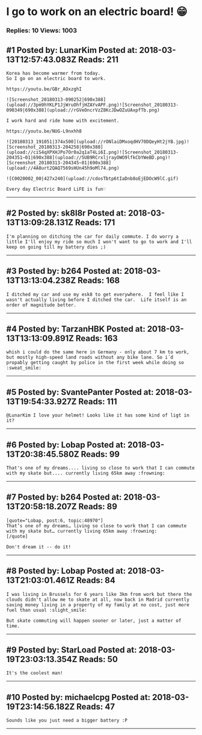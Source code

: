 # I go to work on an electric board! :grin:

### Replies: 10 Views: 1003

## \#1 Posted by: LunarKim Posted at: 2018-03-13T12:57:43.083Z Reads: 211

```
Korea has become warmer from today.
So I go on an electric board to work.

https://youtu.be/GBr_AOxzghI

![Screenshot_20180313-090252|690x388](upload://3pm9hYKLP1JjWruOhfjHZAYvAPF.png)![Screenshot_20180313-090349|690x388](upload://rGVeOncrVzZ8KcJDwOZuUAxpfTb.png)

I work hard and ride home with excitement.

https://youtu.be/NUG-L9nxhh8

![20180313_191051|374x500](upload://rONlaiDMxoqdHV70DQeyHt2jYB.jpg)![Screenshot_20180313-204258|690x388](upload://ciS4qXPXHJPo7Or0a2q1aT4Li6I.png)![Screenshot_20180313-204351~01|690x388](upload://5UB9RCrxljrayOWO9lfkCbYWeBD.png)![Screenshot_20180313-204345~01|690x388](upload://4A8urt2QAQ7569sHUn45h9oMl74.png)

![C0020002_00|427x240](upload://cdosTbtp6tIaDnb8oEjEDOcW9lC.gif)

Every day Electric Board LiFE is fun♡
```

---
## \#2 Posted by: sk8l8r Posted at: 2018-03-13T13:09:28.131Z Reads: 171

```
I'm planning on ditching the car for daily commute. I do worry a little I'll enjoy my ride so much I won't want to go to work and I'll keep on going till my battery dies ;)
```

---
## \#3 Posted by: b264 Posted at: 2018-03-13T13:13:04.238Z Reads: 168

```
I ditched my car and use my esk8 to get everywhere.  I feel like I wasn't actually living before I ditched the car.  Life itself is an order of magnitude better.
```

---
## \#4 Posted by: TarzanHBK Posted at: 2018-03-13T13:13:09.891Z Reads: 163

```
whish i could do the same here in Germany - only about 7 km to work, but mostly high-speed land roads without any bike lane. So i´d propably getting caught by police in the first week while doing so :sweat_smile:
```

---
## \#5 Posted by: SvantePanter Posted at: 2018-03-13T19:54:33.927Z Reads: 111

```
@LunarKim I love your helmet! Looks like it has some kind of ligt in it?
```

---
## \#6 Posted by: Lobap Posted at: 2018-03-13T20:38:45.580Z Reads: 99

```
That's one of my dreams.... living so close to work that I can commute with my skate but.... currently living 65km away :frowning:
```

---
## \#7 Posted by: b264 Posted at: 2018-03-13T20:58:18.207Z Reads: 89

```
[quote="Lobap, post:6, topic:48970"]
That’s one of my dreams… living so close to work that I can commute with my skate but… currently living 65km away :frowning:
[/quote]

Don't dream it -- do it!
```

---
## \#8 Posted by: Lobap Posted at: 2018-03-13T21:03:01.461Z Reads: 84

```
I was living in Brussels for 6 years like 3km from work but there the clouds didn't allow me to skate at all, now back in Madrid currently saving money living in a property of my family at no cost, just more fuel than usual :slight_smile:

But skate commuting will happen sooner or later, just a matter of time.
```

---
## \#9 Posted by: StarLoad Posted at: 2018-03-19T23:03:13.354Z Reads: 50

```
It's the coolest man!
```

---
## \#10 Posted by: michaelcpg Posted at: 2018-03-19T23:14:56.182Z Reads: 47

```
Sounds like you just need a bigger battery :P
```

---
